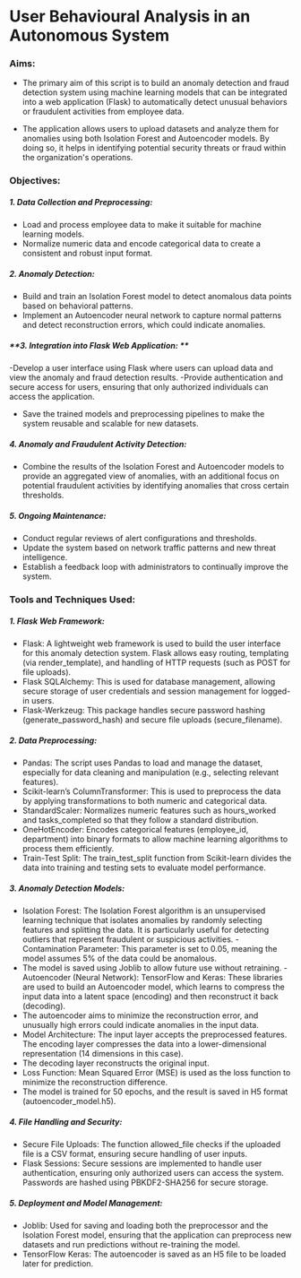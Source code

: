 # **User Behavioural Analysis in an Autonomous System**

### **Aims:**

  - The primary aim of this script is to build an anomaly detection and fraud detection system using machine learning models that can be integrated into a web application (Flask) to automatically detect unusual behaviors or fraudulent activities from employee data. 

  - The application allows users to upload datasets and analyze them for anomalies using both Isolation Forest and Autoencoder models. By doing so, it helps in identifying potential security threats or fraud within the organization's operations.

### **Objectives:**

##### **1. Data Collection and Preprocessing:**
   
  - Load and process employee data to make it suitable for machine learning models.
  - Normalize numeric data and encode categorical data to create a consistent and robust input format.

##### **2. Anomaly Detection:**

  - Build and train an Isolation Forest model to detect anomalous data points based on behavioral patterns.
  - Implement an Autoencoder neural network to capture normal patterns and detect reconstruction errors, which could indicate anomalies.

##### **3. Integration into Flask Web Application: **

  -Develop a user interface using Flask where users can upload data and view the anomaly and fraud detection results.
  -Provide authentication and secure access for users, ensuring that only authorized individuals can access the application.
  - Save the trained models and preprocessing pipelines to make the system reusable and scalable for new datasets.

##### **4. Anomaly and Fraudulent Activity Detection:**
 
  - Combine the results of the Isolation Forest and Autoencoder models to provide an aggregated view of anomalies, with an additional focus on potential fraudulent activities by identifying anomalies that cross certain thresholds.

##### **5. Ongoing Maintenance:**

  - Conduct regular reviews of alert configurations and thresholds.
  - Update the system based on network traffic patterns and new threat intelligence.
  - Establish a feedback loop with administrators to continually improve the system.

### **Tools and Techniques Used:**

##### **1. Flask Web Framework:**

- Flask: A lightweight web framework is used to build the user interface for this anomaly detection system. Flask allows easy routing, templating (via render_template), and handling of HTTP requests (such as POST for file uploads).
- Flask SQLAlchemy: This is used for database management, allowing secure storage of user credentials and session management for logged-in users.
- Flask-Werkzeug: This package handles secure password hashing (generate_password_hash) and secure file uploads (secure_filename).

##### **2. Data Preprocessing:**

- Pandas: The script uses Pandas to load and manage the dataset, especially for data cleaning and manipulation (e.g., selecting relevant features).
- Scikit-learn’s ColumnTransformer: This is used to preprocess the data by applying transformations to both numeric and categorical data.
- StandardScaler: Normalizes numeric features such as hours_worked and tasks_completed so that they follow a standard distribution.
- OneHotEncoder: Encodes categorical features (employee_id, department) into binary formats to allow machine learning algorithms to process them efficiently.
- Train-Test Split: The train_test_split function from Scikit-learn divides the data into training and testing sets to evaluate model performance.

##### **3. Anomaly Detection Models:**

- Isolation Forest:
The Isolation Forest algorithm is an unsupervised learning technique that isolates anomalies by randomly selecting features and splitting the data. It is particularly useful for detecting outliers that represent fraudulent or suspicious activities.
-Contamination Parameter: This parameter is set to 0.05, meaning the model assumes 5% of the data could be anomalous.
- The model is saved using Joblib to allow future use without retraining.
-Autoencoder (Neural Network):
TensorFlow and Keras: These libraries are used to build an Autoencoder model, which learns to compress the input data into a latent space (encoding) and then reconstruct it back (decoding).
- The autoencoder aims to minimize the reconstruction error, and unusually high errors could indicate anomalies in the input data.
- Model Architecture:
The input layer accepts the preprocessed features.
The encoding layer compresses the data into a lower-dimensional representation (14 dimensions in this case).
- The decoding layer reconstructs the original input.
- Loss Function: Mean Squared Error (MSE) is used as the loss function to minimize the reconstruction difference.
- The model is trained for 50 epochs, and the result is saved in H5 format (autoencoder_model.h5).

##### **4. File Handling and Security:**

- Secure File Uploads: The function allowed_file checks if the uploaded file is a CSV format, ensuring secure handling of user inputs.
- Flask Sessions: Secure sessions are implemented to handle user authentication, ensuring only authorized users can access the system. Passwords are hashed using PBKDF2-SHA256 for secure storage.
  
##### **5. Deployment and Model Management:**

- Joblib: Used for saving and loading both the preprocessor and the Isolation Forest model, ensuring that the application can preprocess new datasets and run predictions without re-training the model.
- TensorFlow Keras: The autoencoder is saved as an H5 file to be loaded later for prediction.

